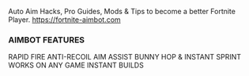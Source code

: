 Auto Aim Hacks, Pro Guides, Mods & Tips to become a better Fortnite Player. https://fortnite-aimbot.com

<h3>AIMBOT FEATURES</h3>
RAPID FIRE
ANTI-RECOIL
AIM ASSIST
BUNNY HOP & INSTANT SPRINT
WORKS ON ANY GAME
INSTANT BUILDS

